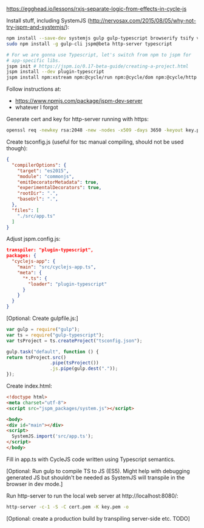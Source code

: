 https://egghead.io/lessons/rxjs-separate-logic-from-effects-in-cycle-js



Install stuff, including SystemJS (http://nervosax.com/2015/08/05/why-not-try-jspm-and-systemjs/):

``` sh
npm install --save-dev systemjs gulp gulp-typescript browserify tsify vinyl-source-stream
sudo npm install -g gulp-cli jspm@beta http-server typescript

# For we are gonna use Typescript, let's switch from npm to jspm for
# app-specific libs.
jspm init # https://jspm.io/0.17-beta-guide/creating-a-project.html
jspm install --dev plugin-typescript
jspm install npm:xstream npm:@cycle/run npm:@cycle/dom npm:@cycle/http npm:@cycle/isolate
```



Follow instructions at:

* https://www.npmjs.com/package/jspm-dev-server
* whatever I forgot



Generate cert and key for http-server running with https:

``` sh
openssl req -newkey rsa:2048 -new -nodes -x509 -days 3650 -keyout key.pem -out cert.pem
```



Create tsconfig.js (useful for tsc manual compiling, should not be used though):

``` json
{
  "compilerOptions": {
    "target": "es2015",
    "module": "commonjs",
    "emitDecoratorMetadata": true,
    "experimentalDecorators": true,
    "rootDir": ".",
    "baseUrl": ".",
  },
  "files": [
    "./src/app.ts"
  ]
}
```



Adjust jspm.config.js:

``` json
transpiler: "plugin-typescript",
packages: {
  "cyclejs-app": {
    "main": "src/cyclejs-app.ts",
    "meta": {
      "*.ts": {
        "loader": "plugin-typescript"
      }
    }
  }
}
```


[Optional: Create gulpfile.js:]

``` js
var gulp = require("gulp");
var ts = require("gulp-typescript");
var tsProject = ts.createProject("tsconfig.json");

gulp.task("default", function () {
return tsProject.src()
                .pipe(tsProject())
                .js.pipe(gulp.dest("."));
});
```



Create index.html:

``` html
<!doctype html>
<meta charset="utf-8">
<script src="jspm_packages/system.js"></script>

<body>
<div id="main"></div>
<script>
  SystemJS.import('src/app.ts');
</script>
</body>
```



Fill in app.ts with CycleJS code written using Typescript semantics.

[Optional: Run gulp to compile TS to JS (ES5). Might help with debugging
generated JS but shouldn't be needed as SystemJS will transpile in the browser
in dev mode.]

Run http-server to run the local web server at http://localhost:8080/:

``` sh
http-server -c-1 -S -C cert.pem -K key.pem -o
```

[Optional: create a production build by transpiling server-side etc. TODO]
